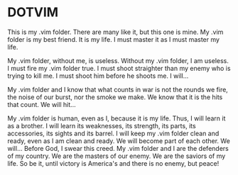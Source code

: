 # DOTVIM #

This is my .vim folder. There are many like it, but this one is mine.
My .vim folder is my best friend. It is my life. I must master it as I must master my life.

My .vim folder, without me, is useless. Without my .vim folder, I am useless. I must fire my .vim folder true. I must shoot straighter than my enemy who is trying to kill me. I must shoot him before he shoots me. I will...

My .vim folder and I know that what counts in war is not the rounds we fire, the noise of our burst, nor the smoke we make. We know that it is the hits that count. We will hit...

My .vim folder is human, even as I, because it is my life. Thus, I will learn it as a brother. I will learn its weaknesses, its strength, its parts, its accessories, its sights and its barrel. I will keep my .vim folder clean and ready, even as I am clean and ready. We will become part of each other. We will...
Before God, I swear this creed. My .vim folder and I are the defenders of my country. We are the masters of our enemy. We are the saviors of my life.
So be it, until victory is America's and there is no enemy, but peace!
